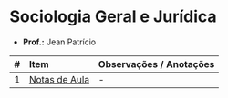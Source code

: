 # Sociologia Geral e Jurídica

- **Prof.:** Jean Patrício

|#|Item|Observações / Anotações|
|:---:|:---|:---|
|1|[Notas de Aula](./notas-de-aulas/README.md)|-|